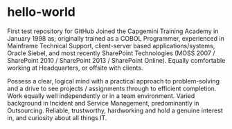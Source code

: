 # hello-world
First test repository for GitHub
Joined the Capgemini Training Academy in January 1998 as; originally trained as a COBOL Programmer, experienced in Mainframe Technical Support, client-server based applications/systems, Oracle Siebel, and most recently SharePoint Technologies (MOSS 2007 / SharePoint 2010 / SharePoint 2013 / SharePoint Online). Equally comfortable working at Headquarters, or offsite with clients.

Possess a clear, logical mind with a practical approach to problem-solving and a drive to see projects / assignments through to efficient completion. Work equally well independently or in a team environment. Varied background in Incident and Service Management, predominantly in Outsourcing. Reliable, trustworthy, hardworking and hold a genuine interest in, and curiosity about all things IT.
